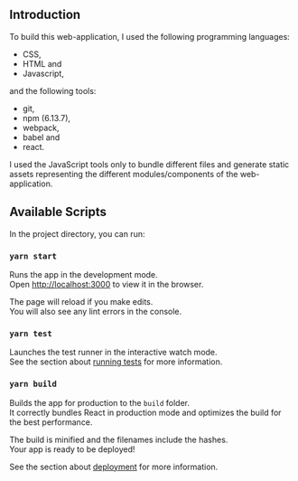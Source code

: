 ## Introduction

To build this web-application, I used the following programming languages: 

 - CSS, 
 - HTML and 
 - Javascript,
 
and the following tools: 

 - git, 
 - npm (6.13.7), 
 - webpack, 
 - babel and 
 - react.

I used the JavaScript tools only to bundle different files and generate static assets representing the different modules/components of the web-application.

## Available Scripts

In the project directory, you can run:

### `yarn start`

Runs the app in the development mode.<br />
Open [http://localhost:3000](http://localhost:3000) to view it in the browser.

The page will reload if you make edits.<br />
You will also see any lint errors in the console.

### `yarn test`

Launches the test runner in the interactive watch mode.<br />
See the section about [running tests](https://facebook.github.io/create-react-app/docs/running-tests) for more information.

### `yarn build`

Builds the app for production to the `build` folder.<br />
It correctly bundles React in production mode and optimizes the build for the best performance.

The build is minified and the filenames include the hashes.<br />
Your app is ready to be deployed!

See the section about [deployment](https://facebook.github.io/create-react-app/docs/deployment) for more information.

